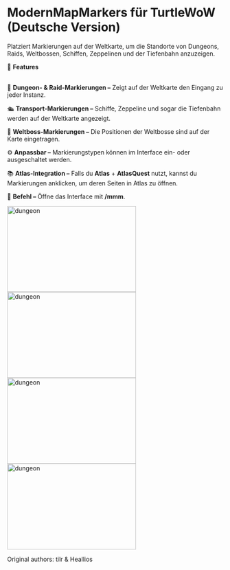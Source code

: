 # ModernMapMarkers für TurtleWoW (Deutsche Version)  
Platziert Markierungen auf der Weltkarte, um die Standorte von Dungeons, Raids, Weltbossen, Schiffen, Zeppelinen und der Tiefenbahn anzuzeigen.  

🌟 **Features**<br></br>  

🏰 **Dungeon- & Raid-Markierungen –** Zeigt auf der Weltkarte den Eingang zu jeder Instanz.  

🛳️ **Transport-Markierungen –** Schiffe, Zeppeline und sogar die Tiefenbahn werden auf der Weltkarte angezeigt.  

🐉 **Weltboss-Markierungen –** Die Positionen der Weltbosse sind auf der Karte eingetragen.  

⚙️ **Anpassbar –** Markierungstypen können im Interface ein- oder ausgeschaltet werden.  

📚 **Atlas-Integration –** Falls du **Atlas** + **AtlasQuest** nutzt, kannst du Markierungen anklicken, um deren Seiten in Atlas zu öffnen.  

💬 **Befehl –** Öffne das Interface mit **/mmm**.  


<img src="https://github.com/user-attachments/assets/a0fa2e63-e0b5-485c-9e68-9057e68a4118" alt="dungeon" width="300" height="200"> <img src="https://github.com/user-attachments/assets/3d408b8b-d4f7-449c-a33f-cad9a3d41f4b" alt="dungeon" width="300" height="200"> <img src="https://github.com/user-attachments/assets/2e71077b-fc04-4d00-86fa-fbe1f107ab2f" alt="dungeon" width="300" height="200"> <img src="https://github.com/user-attachments/assets/75258999-cf95-4a59-ba26-5a928d0600b1" alt="dungeon" width="300" height="200">


Original authors: tilr & Heallios
